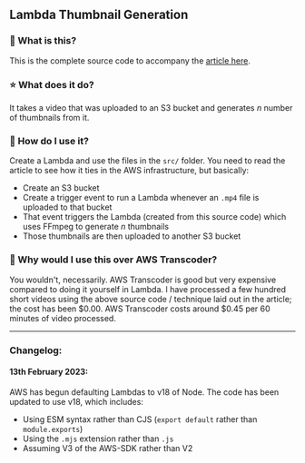 ## Lambda Thumbnail Generation

### 🚀 What is this?

This is the complete source code to accompany the [article here](https://www.norrapscm.com/posts/2021-02-08-generate-thumbnails-in-lambda-from-s3-with-ffmpeg/).

### ⭐ What does it do?

It takes a video that was uploaded to an S3 bucket and generates *n* number of thumbnails from it.

### 💨 How do I use it?

Create a Lambda and use the files in the `src/` folder. You need to read the article to see how it ties in the AWS infrastructure, but basically:

* Create an S3 bucket
* Create a trigger event to run a Lambda whenever an `.mp4` file is uploaded to that bucket
* That event triggers the Lambda (created from this source code) which uses FFmpeg to generate *n* thumbnails
* Those thumbnails are then uploaded to another S3 bucket

### 🎲 Why would I use this over AWS Transcoder?

You wouldn't, necessarily. AWS Transcoder is good but very expensive compared to doing it yourself in Lambda. I have processed a few hundred short videos using the above source code / technique laid out in the article; the cost has been $0.00. AWS Transcoder costs around $0.45 per 60 minutes of video processed.

---

### Changelog:
#### 13th February 2023: 

AWS has begun defaulting Lambdas to v18 of Node. The code has been updated to use v18, which includes:
   * Using ESM syntax rather than CJS (`export default` rather than `module.exports`)
   * Using the `.mjs` extension rather than `.js`
   * Assuming V3 of the AWS-SDK rather than V2